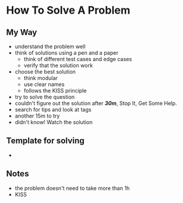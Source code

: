 # How To Solve A Problem

## My Way

- understand the problem well
- think of solutions using a pen and a paper
  - think of different test cases and edge cases
  - verify that the solution work
- choose the best solution
  - think modular
  - use clear names
  - follows the KISS principle
- try to solve the question
- couldn't figure out the solution after **_30m_**, Stop It, Get Some Help.
- search for tips and look at tags
- another 15m to try
- didn't know! Watch the solution

## Template for solving

-

## Notes

- the problem doesn't need to take more than 1h
- KISS
